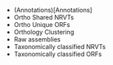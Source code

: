 * (Annotations)[Annotations]
* Ortho Shared NRVTs
* Ortho Unique ORFs
* Orthology Clustering
* Raw assemblies
* Taxonomically classified NRVTs
* Taxonomically classified ORFs
